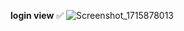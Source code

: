 **login view** ✅
![Screenshot_1715878013](https://github.com/Mohamzeem/Doctorna/assets/108492019/1395826b-36f0-4558-b407-8cd527361f90)
